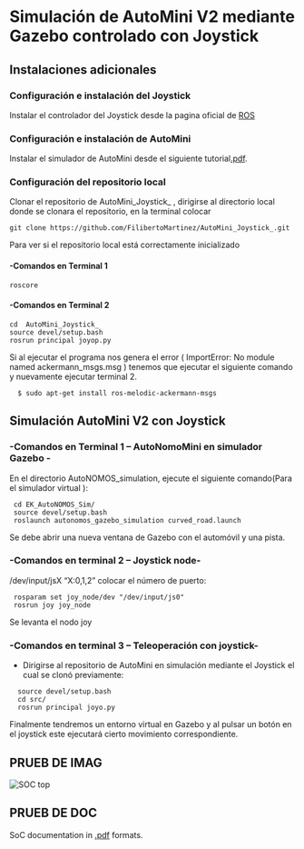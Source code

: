 


# Simulación de AutoMini V2 mediante Gazebo controlado con Joystick

## Instalaciones adicionales

### Configuración e instalación del Joystick

Instalar el controlador del Joystick desde la pagina oficial de [ROS](http://wiki.ros.org/joy/Tutorials/ConfiguringALinuxJoystick#Installing)

### Configuración e instalación de AutoMini

Instalar el simulador de AutoMini desde el siguiente tutorial[.pdf](Documentos_de_instalación/Instalación_Simulador_GazeboAUTONOMOUS.pdf).

### Configuración del repositorio local   

Clonar el repositorio de AutoMini_Joystick_ , dirigirse al directorio local donde se clonara el repositorio, en la terminal colocar

```
git clone https://github.com/FilibertoMartinez/AutoMini_Joystick_.git   
```
Para ver si el repositorio local está correctamente inicializado
#### -Comandos en Terminal 1

```
roscore  
```
#### -Comandos en Terminal 2
```
cd  AutoMini_Joystick_
source devel/setup.bash
rosrun principal joyop.py   
```

Si al ejecutar el programa nos genera el error ( ImportError: No module named ackermann_msgs.msg ) tenemos que ejecutar el siguiente comando y nuevamente ejecutar terminal 2.

```
  $ sudo apt-get install ros-melodic-ackermann-msgs
```

##  Simulación AutoMini V2 con Joystick


### -Comandos en Terminal 1  – AutoNomoMini en simulador Gazebo -

 En el directorio AutoNOMOS_simulation, ejecute el siguiente comando(Para el simulador virtual ):

```
 cd EK_AutoNOMOS_Sim/
 source devel/setup.bash
 roslaunch autonomos_gazebo_simulation curved_road.launch
```

Se debe abrir una nueva ventana de Gazebo con el automóvil y una pista.


### -Comandos en terminal 2 – Joystick node-

 /dev/input/jsX “X:0,1,2” colocar el número de puerto:
```
 rosparam set joy_node/dev "/dev/input/js0"
 rosrun joy joy_node                        
```

  Se levanta el nodo joy
 
### -Comandos en terminal 3 – Teleoperación con joystick-


- Dirigirse al  repositorio de AutoMini en simulación  mediante el Joystick el cual se  clonó previamente:

```
  source devel/setup.bash
  cd src/ 
  rosrun principal joyo.py
```
Finalmente tendremos un entorno virtual en Gazebo y al pulsar un botón en el joystick este ejecutará cierto movimiento correspondiente.






## PRUEB DE IMAG

![SOC top](docs/doxygen/pics/soc_top_v5.png)


## PRUEB DE DOC

SoC documentation in [.pdf](docs/riscv_vhdl_trm.pdf) formats.












